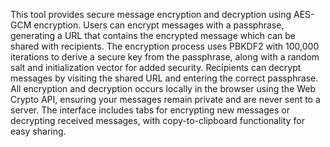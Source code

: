 This tool provides secure message encryption and decryption using AES-GCM encryption. Users can encrypt messages with a passphrase, generating a URL that contains the encrypted message which can be shared with recipients. The encryption process uses PBKDF2 with 100,000 iterations to derive a secure key from the passphrase, along with a random salt and initialization vector for added security. Recipients can decrypt messages by visiting the shared URL and entering the correct passphrase. All encryption and decryption occurs locally in the browser using the Web Crypto API, ensuring your messages remain private and are never sent to a server. The interface includes tabs for encrypting new messages or decrypting received messages, with copy-to-clipboard functionality for easy sharing.

<!-- Generated from commit: b4e3e15127ef2e1f451ff5e3db42a85c277ae8ca -->